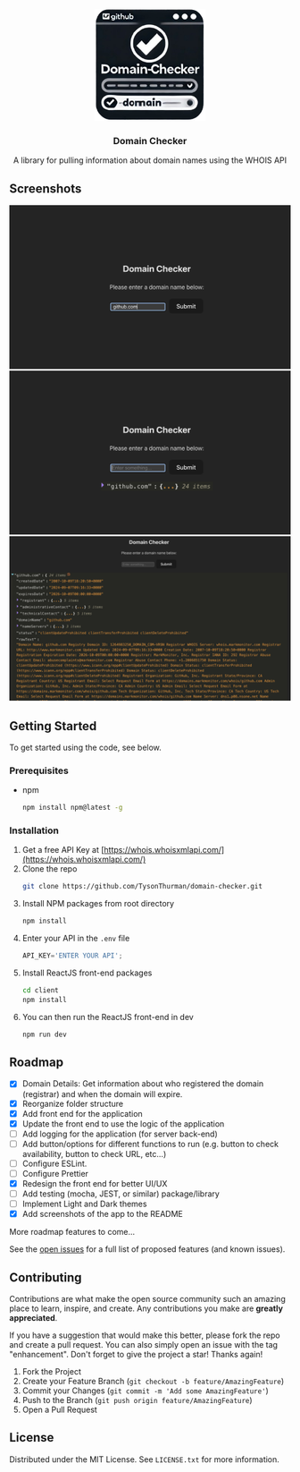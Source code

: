 <!-- PROJECT LOGO -->
<br />
<div align="center">
  <a href="https://github.com/TysonThurman/domain-checker">
    <img src="images/logo.png" alt="Logo" width="200" height="200">
  </a>

<h3 align="center">Domain Checker</h3>

  <p align="center">
    A library for pulling information about domain names using the WHOIS API
    <br />
  </p>
</div>

<!-- Screenshots! -->
## Screenshots
<img src="images/screenshots/Screenshot 1.png" alt="Screenshot 1">
<img src="images/screenshots/Screenshot 2.png" alt="Screenshot 2">
<img src="images/screenshots/Screenshot 3.png" alt="Screenshot 3">

<!-- GETTING STARTED -->
## Getting Started

To get started using the code, see below.

### Prerequisites
* npm
  ```sh
  npm install npm@latest -g
  ```

### Installation

1. Get a free API Key at [https://whois.whoisxmlapi.com/](https://whois.whoisxmlapi.com/)
2. Clone the repo
   ```sh
   git clone https://github.com/TysonThurman/domain-checker.git
   ```
3. Install NPM packages from root directory
   ```sh
   npm install
   ```
4. Enter your API in the `.env` file
   ```js
   API_KEY='ENTER YOUR API';
   ```
5. Install ReactJS front-end packages
   ```sh
   cd client
   npm install
   ```
6. You can then run the ReactJS front-end in dev
   ```sh 
   npm run dev
   ```

<!-- ROADMAP -->
## Roadmap

- [x] Domain Details: Get information about who registered the domain (registrar) and when the domain will expire.
- [x] Reorganize folder structure
- [x] Add front end for the application
- [x] Update the front end to use the logic of the application
- [ ] Add logging for the application (for server back-end)
- [ ] Add button/options for different functions to run (e.g. button to check availability, button to check URL, etc...)
- [ ] Configure ESLint.
- [ ] Configure Prettier
- [x] Redesign the front end for better UI/UX
- [ ] Add testing (mocha, JEST, or similar) package/library
- [ ] Implement Light and Dark themes
- [x] Add screenshots of the app to the README

More roadmap features to come...

See the [open issues](https://github.com/TysonThurman/domain-checker/issues) for a full list of proposed features (and known issues).


<!-- CONTRIBUTING -->
## Contributing

Contributions are what make the open source community such an amazing place to learn, inspire, and create. Any contributions you make are **greatly appreciated**.

If you have a suggestion that would make this better, please fork the repo and create a pull request. You can also simply open an issue with the tag "enhancement".
Don't forget to give the project a star! Thanks again!

1. Fork the Project
2. Create your Feature Branch (`git checkout -b feature/AmazingFeature`)
3. Commit your Changes (`git commit -m 'Add some AmazingFeature'`)
4. Push to the Branch (`git push origin feature/AmazingFeature`)
5. Open a Pull Request


<!-- LICENSE -->
## License

Distributed under the MIT License. See `LICENSE.txt` for more information.